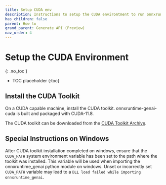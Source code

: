 ```yaml
---
title: Setup CUDA env
description: Instructions to setup the CUDA environtment to run onnxruntime-genai-cuda
has_children: false
parent: How to
grand_parent: Generate API (Preview)
nav_order: 4
---
```


# Setup the CUDA Environment
{: .no_toc }

* TOC placeholder
{:toc}

## Install the CUDA Toolkit

On a CUDA capable machine, install the CUDA toolkit. onnxruntime-genai-cuda is built and packaged with CUDA-11.8.

The CUDA toolkit can be downloaded from the [CUDA Toolkit Archive](https://developer.nvidia.com/cuda-toolkit-archive).

## Special Instructions on Windows

After CUDA toolkit installation completed on windows, ensure that the `CUDA_PATH` system environment variable has been set to the path where the toolkit was installed. This variable will be used when importing the onnxruntime_genai python module on windows. Unset or incorrectly set `CUDA_PATH` variable may lead to a `DLL load failed while importing onnxruntime_genai`.
